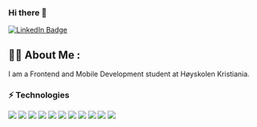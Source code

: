 ### Hi there 👋

<a href="https://www.linkedin.com/in/nora-sivertsen-bull-019099150/">
    <img src="https://img.shields.io/badge/LinkedIn-blue?style=for-the-badge&logo=linkedin&logoColor=white" alt="LinkedIn Badge"/>
</a>



## :woman_technologist: About Me : 
I am a Frontend and Mobile Development student at Høyskolen Kristiania.


### ⚡ Technologies
<div>
<img src="https://img.shields.io/badge/JavaScript-323330?style=for-the-badge&logo=javascript&logoColor=F7DF1E"/>
<img src="https://img.shields.io/badge/React-323330?style=for-the-badge&logo=react&logoColor=61DAFB"/>
<img src="https://img.shields.io/badge/HTML-323330?style=for-the-badge&logo=html5&logoColor=white"/>
<img src="https://img.shields.io/badge/CSS-323330?&style=for-the-badge&logo=css3&logoColor=white"/>
<img src="https://img.shields.io/badge/Typescript-323330?style=for-the-badge&logo=typescript&logoColor=white"/>
<img src="https://img.shields.io/badge/Swift-323330?style=for-the-badge&logo=swift&logoColor=61DAFB"/>
<img src="https://img.shields.io/badge/Vue-323330?style=for-the-badge&logo=vue&logoColor=white"/>
<img src="https://img.shields.io/badge/Java-323330?style=for-the-badge&logo=java&logoColor=white"/>
<img src="https://img.shields.io/badge/Tailwind_CSS-323330?style=for-the-badge&logo=tailwind-css&logoColor=white"/>
<img src="https://img.shields.io/badge/Material--UI-323330?style=for-the-badge&logo=material-ui&logoColor=white"/>
<img src="https://img.shields.io/badge/MySQL-323330?style=for-the-badge&logo=mysql&logoColor=white"/>
</div>


<!--
**norasiv/norasiv** is a ✨ _special_ ✨ repository because its `README.md` (this file) appears on your GitHub profile.

Here are some ideas to get you started:

- 🔭 I’m currently working on ...
- 🌱 I’m currently learning ...
- 👯 I’m looking to collaborate on ...
- 🤔 I’m looking for help with ...
- 💬 Ask me about ...
- 📫 How to reach me: ...
- 😄 Pronouns: ...
- ⚡ Fun fact: ...
-->
